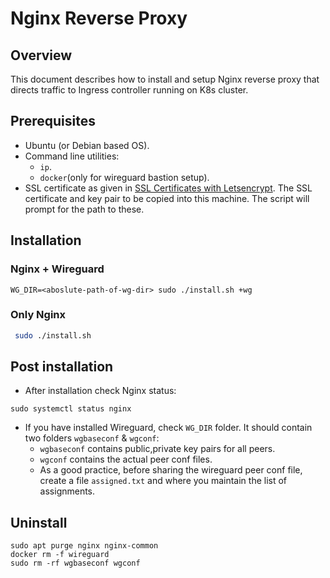 # Nginx Reverse Proxy

## Overview
This document describes how to install and setup Nginx reverse proxy that directs traffic to Ingress controller running on K8s cluster.

## Prerequisites
* Ubuntu (or Debian based OS).
* Command line utilities:
  * `ip`.
  * `docker`(only for wireguard bastion setup).
* SSL certificate as given in [SSL Certificates with Letsencrypt](../../../docs/wildcard-ssl-certs-letsencrypt.md). The SSL certificate and key pair to be copied into this machine. The script will prompt for the path to these. 

## Installation
### Nginx + Wireguard
```
WG_DIR=<aboslute-path-of-wg-dir> sudo ./install.sh +wg
```
### Only Nginx
```sh
 sudo ./install.sh
```

## Post installation
* After installation check Nginx status:
```
sudo systemctl status nginx
```
* If you have installed Wireguard, check `WG_DIR` folder. It should contain two folders `wgbaseconf` & `wgconf`:
  * `wgbaseconf` contains public,private key pairs for all peers.
  * `wgconf` contains the actual peer conf files.
  * As a good practice, before sharing the wireguard peer conf file, create a file `assigned.txt` and where you maintain the list of assignments.

## Uninstall
```
sudo apt purge nginx nginx-common
docker rm -f wireguard
sudo rm -rf wgbaseconf wgconf
```
